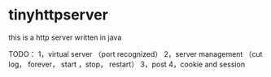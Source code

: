 tinyhttpserver
==============

this is a http server written in java

TODO：
1，virtual server （port recognized）
2，server management  （cut log， forever， start ，stop， restart）
3，post
4，cookie and session
